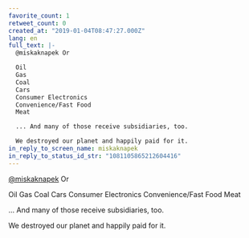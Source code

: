 ```yaml
---
favorite_count: 1
retweet_count: 0
created_at: "2019-01-04T08:47:27.000Z"
lang: en
full_text: |-
  @miskaknapek Or 

  Oil
  Gas
  Coal
  Cars
  Consumer Electronics
  Convenience/Fast Food
  Meat

  ... And many of those receive subsidiaries, too.

  We destroyed our planet and happily paid for it.
in_reply_to_screen_name: miskaknapek
in_reply_to_status_id_str: "1081105865212604416"
---
```


[@miskaknapek](https://twitter.com/miskaknapek) Or

Oil Gas Coal Cars Consumer Electronics Convenience/Fast Food Meat

... And many of those receive subsidiaries, too.

We destroyed our planet and happily paid for it.
